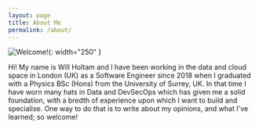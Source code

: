```yaml
---
layout: page
title: About Me
permalink: /about/
---
```


![Welcome!](https://lh3.googleusercontent.com/pw/AL9nZEVgIKhyCQd9M3egZMmdwf2UWJGgsKU78mIfGwvqs_6lCLSLMffegNmSX898hBqTQDv1jOz-op4boJXTw-gLviGD-Bzr3eaHIAtCRBUBGMyi5zCGXe3BuV2yPGJCRQeQqnqZb7nzZK4xnxMYh2qMPJkHUA=w1334-h1480-no?authuser=0){: width="250" }


Hi! My name is Will Holtam and I have been working in the data and cloud space in London (UK) as a Software Engineer since 2018 when I graduated with a Physics BSc (Hons) from the University of Surrey, UK. In that time I have worn many hats in Data and DevSecOps which has given me a solid foundation, with a bredth of experience upon which I want to build and specialise. One way to do that is to write about my opinions, and what I've learned; so welcome!
